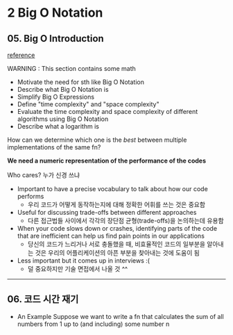 # 2 Big O Notation

## 05. Big O Introduction

[reference](https://cs.slides.com/colt_steele/big-o-notation)

WARNING : This section contains some math

- Motivate the need for sth like Big O Notation
- Describe what Big O Notation is
- Simplify Big O Expressions
- Define "time complexity" and "space complexity"
- Evaluate the time complexity and space complexity of different algorithms using Big O Notation
- Describe what a logarithm is

How can we determine which one is the _best_ between multiple implementations of the same fn?

**We need a numeric representation of the performance of the codes**

Who cares? 누가 신경 쓰냐

- Important to have a precise vocabulary to talk about how our code performs
  - 우리 코드가 어떻게 동작하는지에 대해 정확한 어휘를 쓰는 것은 중요함
- Useful for discussing trade-offs between different approaches
  - 다른 접근법들 사이에서 각각의 장단점 균형(trade-offs)을 논의하는데 유용함
- When your code slows down or crashes, identifying parts of the code that are inefficient can help us find pain points in our applications
  - 당신의 코드가 느리거나 서로 충돌했을 때, 비효율적인 코드의 일부분을 알아내는 것은 우리의 어플리케이션의 아픈 부분을 찾아내는 것에 도움이 됨
- Less important but it comes up in interviews :(
  - 덜 중요하지만 기술 면접에서 나올 것 ^^

---

## 06. 코드 시간 재기

- An Example
  Suppose we want to write a fn that calculates the sum of all numbers from 1 up to (and including) some number n
